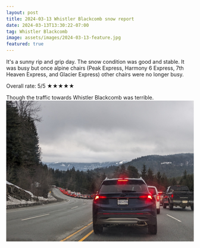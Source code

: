 ```yaml
---
layout: post
title: 2024-03-13 Whistler Blackcomb snow report
date: 2024-03-13T13:30:22-07:00
tag: Whistler Blackcomb
image: assets/images/2024-03-13-feature.jpg
featured: true
---
```


It's a sunny rip and grip day. The snow condition was good and stable. It was busy but once alpine chairs (Peak Express, Harmony 6 Express, 7th Heaven Express, and Glacier Express) other chairs were no longer busy.

Overall rate: 5/5 ★★★★★

Though the traffic towards Whistler Blackcomb was terrible.
![](/assets/images/2024-03-13-traffic.jpg)
